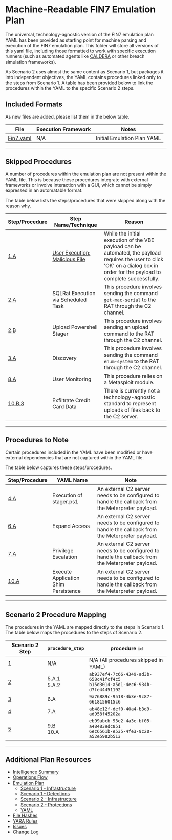 # Machine-Readable FIN7 Emulation Plan

The universal, technology-agnostic version of the FIN7 emulation plan YAML has been provided as starting point for machine parsing and execution of the FIN7 emulation plan. This folder will store all versions of this yaml file, including those formatted to work with specific execution runners (such as automated agents like [CALDERA](https://github.com/mitre/caldera) or other breach simulation frameworks).

As Scenario 2 uses almost the same content as Scenario 1, but packages it into independent objectives, the YAML contains procedures linked only to the steps from Scenario 1. A table has been provided below to link the procedures within the YAML to the specific Scenario 2 steps.

## Included Formats

As new files are added, please list them in the below table.

| File | Execution Framework | Notes |
| --- | --- | --- |
| [Fin7.yaml](/fin7/Emulation_Plan/yaml/fin7.yaml) | N/A | Initial Emulation Plan YAML |

---

## Skipped Procedures

A number of procedures within the emulation plan are not present within the YAML file.
This is because these procedures integrate with external frameworks or involve interaction with a GUI, which cannot be simply expressed in an automatable format.

The table below lists the steps/procedures that were skipped along with the reason why.

| Step/Procedure | Step Name/Technique | Reason |
| --- | --- | --- |
| [1.A](/fin7/Emulation_Plan/Scenario_1#1a---user-execution-malicious-file-with-licensed-microsoft-word-t1204002) | [User Execution: Malicious File](https://attack.mitre.org/techniques/T1204/002/) | While the initial execution of the VBE payload can be automated, the payload requires the user to click 'OK' on a dialog box in order for the payload to complete successfully. |
| [2.A](/fin7/Emulation_Plan/Scenario_1#2a---sqlrat-execution-via-scheduled-task-t1053005) | SQLRat Execution via Scheduled Task | This procedure involves sending the command `get-mac-serial` to the RAT through the C2 channel. |
| [2.B](/fin7/Emulation_Plan/Scenario_1#2b---upload-powershell-stager) | Upload Powershell Stager | This procedure involves sending an upload command to the RAT through the C2 channel. |
| [3.A](/fin7/Emulation_Plan/Scenario_1#3a---discovery-t1057-t1135-t1497-t1033-t1082-t1016) | Discovery | This procedure involves sending the command `enum-system` to the RAT through the C2 channel. |
| [8.A](/fin7/Emulation_Plan/Scenario_1#8a---user-monitoring-t1055-t1113-t1055-t1056001) | User Monitoring | This procedure relies on a Metasploit module. |
| [10.B.3](/fin7/Emulation_Plan/Scenario_1#10b---obtain-credit-card-data-t1055-t1071001-t1573) | Exfiltrate Credit Card Data | There is currently not a technology-agnostic standard to represent uploads of files back to the C2 server. |

---

## Procedures to Note

Certain procedures included in the YAML have been modified or have external dependencies that are not captured within the YAML file.

The table below captures these steps/procedures.

| Step/Procedure | YAML Name | Note |
| --- | --- | --- |
| [4.A](/fin7/Emulation_Plan/Scenario_1#4a---staging-interactive-toolset-t1086) | Execution of stager.ps1 | An external C2 server needs to be configured to handle the callback from the Meterpreter payload. |
| [6.A](/fin7/Emulation_Plan/Scenario_1#6a---expand-access-t1105-t1059003-t1078002-t1021002-t1569002-t1055012) | Expand Access | An external C2 server needs to be configured to handle the callback from the Meterpreter payload. |
| [7.A](/fin7/Emulation_Plan/Scenario_1#7a---boostwrite-t1105-t1036005-t1059003-t1574001-t1071001-t1573002) | Privilege Escalation | An external C2 server needs to be configured to handle the callback from the Meterpreter payload. |
| [10.A](/fin7/Emulation_Plan/Scenario_1#10a---execute-shim-persistence-t1138) | Execute Application Shim Persistence | An external C2 server needs to be configured to handle the callback from the Meterpreter payload. |

---

## Scenario 2 Procedure Mapping

The procedures in the YAML are mapped directly to the steps in Scenario 1. The table below maps the procedures to the steps of Scenario 2.

| Scenario 2 Step | `procedure_step` | procedure `id` |
| --- | --- | --- |
| [1](/fin7/Emulation_Plan/Scenario_2/README.md#step-1---initial-access-with-embedded-vbs-in-word-document) | N/A | N/A (All procedures skipped in YAML) |
| [2](/fin7/Emulation_Plan/Scenario_2/README.md#step-2---uac-bypass-and-credential-dumping) | 5.A.1<br>5.A.2 | `ab937ef4-7c66-4349-ad3b-658c41fcf4c5`<br>`b15d3014-a5d1-4ec6-934b-d7fe44451192` |
| [3](/fin7/Emulation_Plan/Scenario_2/README.md#step-3---lateral-movement-via-pass-the-hash) | 6.A | `9a76889c-9518-4b3e-9c87-6618156015c6` |
| [4](/fin7/Emulation_Plan/Scenario_2/README.md#step-4---dll-hijacking) | 7.A | `ab48e12f-def0-40a4-b3d9-ad958f45202a` |
| [5](/fin7/Emulation_Plan/Scenario_2/README.md#step-5---shim-persistence) | 9.B<br>10.A | `eb99abcb-93e2-4a3e-bf05-a484839dc851`<br>`6ec6561b-e535-4fe3-9c20-a52e5982b513` |

---

## Additional Plan Resources 

- [Intelligence Summary](/fin7/Intelligence_Summary.md)
- [Operations Flow](/fin7/Operations_Flow.md)
- [Emulation Plan](/fin7/Emulation_Plan)
  - [Scenario 1 - Infrastructure](/fin7/Emulation_Plan/Scenario_1/Infrastructure.md)
  - [Scenario 1 - Detections](/fin7/Emulation_Plan/Scenario_1)
  - [Scenario 2 - Infrastructure](/fin7/Emulation_Plan/Scenario_2/Infrastructure.md)
  - [Scenario 2 - Protections](/fin7/Emulation_Plan/Scenario_2)
  - [YAML](/fin7/Emulation_Plan/yaml)
- [File Hashes](/fin7/hashes)
- [YARA Rules](/fin7/yara-rules)
- [Issues](https://github.com/center-for-threat-informed-defense/adversary_emulation_library/issues)
- [Change Log](/fin7/CHANGE_LOG.md)
